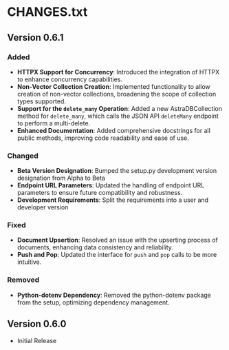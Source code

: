 # CHANGES.txt

## Version 0.6.1

### Added

- **HTTPX Support for Concurrency**: Introduced the integration of HTTPX to enhance concurrency capabilities.
- **Non-Vector Collection Creation**: Implemented functionality to allow creation of non-vector collections, broadening the scope of collection types supported.
- **Support for the `delete_many` Operation**: Added a new AstraDBCollection method for `delete_many`, which calls the JSON API `deleteMany` endpoint to perform a multi-delete.
- **Enhanced Documentation**: Added comprehensive docstrings for all public methods, improving code readability and ease of use.

### Changed

- **Beta Version Designation**: Bumped the setup.py development version designation from Alpha to Beta
- **Endpoint URL Parameters**: Updated the handling of endpoint URL parameters to ensure future compatibility and robustness.
- **Development Requirements**: Split the requirements into a user and developer version

### Fixed

- **Document Upsertion**: Resolved an issue with the upserting process of documents, enhancing data consistency and reliability.
- **Push and Pop**: Updated the interface for `push` and `pop` calls to be more intuitive.

### Removed

- **Python-dotenv Dependency**: Removed the python-dotenv package from the setup, optimizing dependency management.

## Version 0.6.0

- Initial Release
